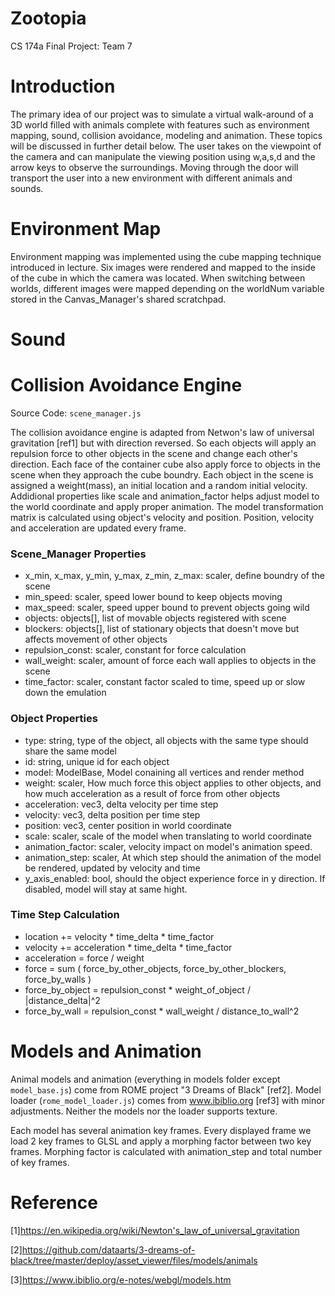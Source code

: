 # Zootopia

CS 174a Final Project: Team 7

# Introduction
The primary idea of our project was to simulate a virtual walk-around of a 3D world filled with animals complete with features such as environment mapping, sound, collision avoidance, modeling and animation. These topics will be discussed in further detail below. The user takes on the viewpoint of the camera and can manipulate the viewing position using w,a,s,d and the arrow keys to observe the surroundings. Moving through the door will transport the user into a new environment with different animals and sounds.

# Environment Map
Environment mapping was implemented using the cube mapping technique introduced in lecture. Six images were rendered and mapped to the inside of the cube in which the camera was located. When switching between worlds, different images were mapped depending on the worldNum variable stored in the Canvas_Manager's shared scratchpad. 

# Sound


# Collision Avoidance Engine
Source Code: `scene_manager.js`

The collision avoidance engine is adapted from Netwon's law of universal gravitation [ref1] but with direction reversed. So each objects will apply an repulsion force to other objects in the scene and change each other's direction. Each face of the container cube also apply force to objects in the scene when they approach the cube boundry. Each object in the scene is assigned a weight(mass), an initial location and a random initial velocity. Addidional properties like scale and animation_factor helps adjust model to the world coordinate and apply proper animation. The model transformation matrix is calculated using object's velocity and position. Position, velocity and acceleration are updated every frame.

### Scene_Manager Properties
- x_min, x_max, y_min, y_max, z_min, z_max: scaler, define boundry of the scene
- min_speed: scaler, speed lower bound to keep objects moving
- max_speed: scaler, speed upper bound to prevent objects going wild
- objects: objects[], list of movable objects registered with scene
- blockers: objects[], list of stationary objects that doesn't move but affects movement of other objects
- repulsion_const: scaler, constant for force calculation
- wall_weight: scaler, amount of force each wall applies to objects in the scene
- time_factor: scaler, constant factor scaled to time, speed up or slow down the emulation

### Object Properties
- type: string, type of the object, all objects with the same type should share the same model
- id: string, unique id for each object
- model: ModelBase, Model conaining all vertices and render method
- weight: scaler, How much force this object applies to other objects, and how much acceleration as a result of force from other objects
- acceleration: vec3, delta velocity per time step
- velocity: vec3, delta position per time step
- position: vec3, center position in world coordinate
- scale: scaler, scale of the model when translating to world coordinate
- animation_factor: scaler, velocity impact on model's animation speed.
- animation_step: scaler, At which step should the animation of the model be rendered, updated by velocity and time
- y_axis_enabled: bool, should the object experience force in y direction. If disabled, model will stay at same hight.

### Time Step Calculation
- location += velocity * time_delta * time_factor
- velocity += acceleration * time_delta * time_factor
- acceleration = force / weight
- force = sum ( force_by_other_objects, force_by_other_blockers, force_by_walls )
- force_by_object = repulsion_const * weight_of_object / |distance_delta|^2
- force_by_wall = repulsion_const * wall_weight / distance_to_wall^2

# Models and Animation
Animal models and animation (everything in models folder except `model_base.js`) come from ROME project "3 Dreams of Black" [ref2]. Model loader (`rome_model_loader.js`) comes from www.ibiblio.org [ref3] with minor adjustments. Neither the models nor the loader supports texture.

Each model has several animation key frames. Every displayed frame we load 2 key frames to GLSL and apply a morphing factor between two key frames. Morphing factor is calculated with animation_step and total number of key frames.

# Reference
[1]https://en.wikipedia.org/wiki/Newton's_law_of_universal_gravitation

[2]https://github.com/dataarts/3-dreams-of-black/tree/master/deploy/asset_viewer/files/models/animals

[3]https://www.ibiblio.org/e-notes/webgl/models.htm 
